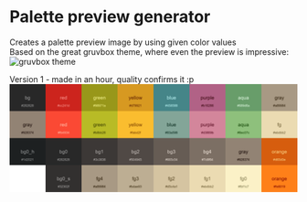 # Palette preview generator

Creates a palette preview image by using given color values  
Based on the great gruvbox theme, where even the preview is impressive:![gruvbox theme](https://camo.githubusercontent.com/410b3ab80570bcd5b470a08d84f93caa5b4962ccd994ebceeb3d1f78364c2120/687474703a2f2f692e696d6775722e636f6d2f776136363678672e706e67)

Version 1 - made in an hour, quality confirms it :p
![version 1](result.png)